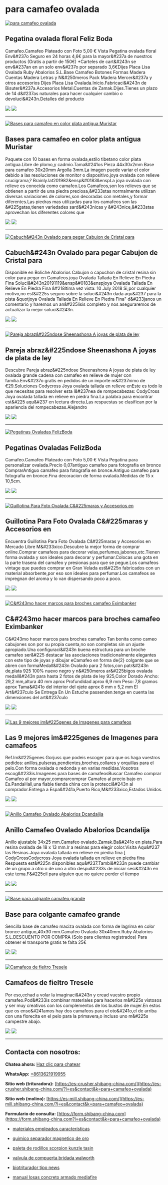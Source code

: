 # para camafeo ovalada

<a href="https://swt.shibang-china.com/?l=es&img&k=para+camafeo+ovalada" target="_blank">![para camafeo ovalada](http://static.shibang-china.com/all-800x300/364.jpg)</a>

## Pegatina ovalada floral Feliz Boda
Camafeo.Camafeo Plateado con Foto 5,00 € Vista Pegatina ovalada floral Env&#237o Seguro en 24 horas 4,6€ para la mayor&#237a de nuestros productos (Gratis a partir de 150€) *Carteles de cart&#243n se env&#237an en un solo env&#237o por separado 3,6€Dijes Placa Lisa Ovalada Ruby Abalorios S.L.Base Camafeo Botones Formas Madera Cuentas Madera Letras y N&#250meros Pack Madera Mercer&#237a y otros accesorios Dijes Placa Lisa Ovalada.Inicio.Fabricaci&#243n de Bisuter&#237a.Accesorios Metal.Cuentas de Zamak.Dijes.Tienes un plazo de 14 d&#237as naturales para hacer cualquier cambio o devoluci&#243n.Detalles del producto


<a href="https://whatsapp.shibangsoft.com/WhatsApp.php" target="_blank" title="WhatsApp">![](http://static.shibang-china.com/icon/whatsapp.png)</a> <a href="https://swt.shibang-china.com/?l=es&icon&k=para+camafeo+ovalada" target="_blank">![](http://static.shibang-china.com/icon/chat-es.png)</a>

---

<a href="https://swt.shibang-china.com/?l=es&img&k=para+camafeo+ovalada" target="_blank">![Bases para camafeo en color plata antigua Muristar](http://static.shibang-china.com/all-800x300/622.jpg)</a>

## Bases para camafeo en color plata antigua Muristar
Paquete con 10 bases en forma ovalada,estilo tibetano color plata antigua.Libre de plomo,y cadmio.Tama&#241os Pieza 44x30x2mm Base para camafeo 30x20mm Argolla 3mm.La imagen puede variar el color debido a las resoluciones de monitor o dispositivo.joya ovalada con relieve crucigrama,? Brainly.lat201982&ensp&#0183&enspLa joya ovalada con relieve es conocida como camafeo.Los Camafeos,son los relieves que se obtienen a partir de una piedra preciosa,&#233stas normalmente utilizan diversas variaciones de colores,son decoradas con metales,y formar diferentes.Las piedras mas utilizadas para los camafeos son las &#225gatas,tienen variedades sard&#243nicas y &#243nice,&#233stas aprovechan los diferentes colores que


<a href="https://whatsapp.shibangsoft.com/WhatsApp.php" target="_blank" title="WhatsApp">![](http://static.shibang-china.com/icon/whatsapp.png)</a> <a href="https://swt.shibang-china.com/?l=es&icon&k=para+camafeo+ovalada" target="_blank">![](http://static.shibang-china.com/icon/chat-es.png)</a>

---

<a href="https://swt.shibang-china.com/?l=es&img&k=para+camafeo+ovalada" target="_blank">![Cabuch&#243n Ovalado para pegar Cabujon de Cristal para](http://static.shibang-china.com/all-800x300/1248.jpg)</a>

## Cabuch&#243n Ovalado para pegar Cabujon de Cristal para
Disponible en Boliche Abalorios Cabujon o capuchon de cristal resina sin color para pegar en Camafeos.joya Ovalada Tallada En Relieve En Piedra Fina Soluci&#243n20191119&ensp&#0183&enspjoya Ovalada Tallada En Relieve En Piedra Fina &#218ltima vez vista: 10 July 2018 Si,por cualquier motivo,no est&#225s seguro sobre la soluci&#243n dada aqu&#237 para la pista &quotjoya Ovalada Tallada En Relieve En Piedra Fina" d&#233janos un comentario y haremos un an&#225lisis completo y nos aseguraremos de actualizar la mejor soluci&#243n.


<a href="https://whatsapp.shibangsoft.com/WhatsApp.php" target="_blank" title="WhatsApp">![](http://static.shibang-china.com/icon/whatsapp.png)</a> <a href="https://swt.shibang-china.com/?l=es&icon&k=para+camafeo+ovalada" target="_blank">![](http://static.shibang-china.com/icon/chat-es.png)</a>

---

<a href="https://swt.shibang-china.com/?l=es&img&k=para+camafeo+ovalada" target="_blank">![Pareja abraz&#225ndose Sheenashona A joyas de plata de ley](http://static.shibang-china.com/all-800x300/1323.jpg)</a>

## Pareja abraz&#225ndose Sheenashona A joyas de plata de ley
Descubre Pareja abraz&#225ndose Sheenashona A joyas de plata de ley ovalada grande cadena con camafeo en relieve de mujer con familia.Env&#237o gratis en pedidos de un importe m&#237nimo de €29.Soluciones Codycross Joya ovalada tallada en relieve enEste es todo lo que necesitas para resolver esta l&#237nea de rompecabezas: CodyCross Joya ovalada tallada en relieve en piedra fina.La palabra para encontrar est&#225 aqu&#237 en lectura directa.Las respuestas se clasifican por la apariencia del rompecabezas.Alejandro


<a href="https://whatsapp.shibangsoft.com/WhatsApp.php" target="_blank" title="WhatsApp">![](http://static.shibang-china.com/icon/whatsapp.png)</a> <a href="https://swt.shibang-china.com/?l=es&icon&k=para+camafeo+ovalada" target="_blank">![](http://static.shibang-china.com/icon/chat-es.png)</a>

---

<a href="https://swt.shibang-china.com/?l=es&img&k=para+camafeo+ovalada" target="_blank">![Pegatinas Ovaladas FelizBoda](http://static.shibang-china.com/all-800x300/771.jpg)</a>

## Pegatinas Ovaladas FelizBoda
Camafeo.Camafeo Plateado con Foto 5,00 € Vista Pegatina para personalizar ovalada.Precio 0,07antiguo camafeo para fotografia en bronce ComprarAntiguo camafeo para fotografia en bronce.Antiguo camafeo para fotografia en bronce.Fina decoracion de forma ovalada.Medidas de 15 x 10,5cm.


<a href="https://whatsapp.shibangsoft.com/WhatsApp.php" target="_blank" title="WhatsApp">![](http://static.shibang-china.com/icon/whatsapp.png)</a> <a href="https://swt.shibang-china.com/?l=es&icon&k=para+camafeo+ovalada" target="_blank">![](http://static.shibang-china.com/icon/chat-es.png)</a>

---

<a href="https://swt.shibang-china.com/?l=es&img&k=para+camafeo+ovalada" target="_blank">![Guillotina Para Foto Ovalada C&#225maras y Accesorios en](http://static.shibang-china.com/all-800x300/1362.jpg)</a>

## Guillotina Para Foto Ovalada C&#225maras y Accesorios en
Encuentra Guillotina Para Foto Ovalada C&#225maras y Accesorios en Mercado Libre M&#233xico.Descubre la mejor forma de comprar online.Comprar camafeos para decorar velas,perfumes,jabones,etc.Tienen forma ovalada y son ideales para decorar y perfumar.Colocas una gota en la parte trasera del camafeo y presionas para que se pegue.Los camafeos vintage que puedes comprar en Gran Velada est&#225n fabricados con un material absorbente,por eso son ideales para perfumar.Los camafeos se impregnan del aroma y lo van dispersando poco a poco.


<a href="https://whatsapp.shibangsoft.com/WhatsApp.php" target="_blank" title="WhatsApp">![](http://static.shibang-china.com/icon/whatsapp.png)</a> <a href="https://swt.shibang-china.com/?l=es&icon&k=para+camafeo+ovalada" target="_blank">![](http://static.shibang-china.com/icon/chat-es.png)</a>

---

<a href="https://swt.shibang-china.com/?l=es&img&k=para+camafeo+ovalada" target="_blank">![C&#243mo hacer marcos para broches camafeo Eximbanker](http://static.shibang-china.com/all-800x300/1399.jpg)</a>

## C&#243mo hacer marcos para broches camafeo Eximbanker
C&#243mo hacer marcos para broches camafeo Tan bonita como cameo cabujones son por su propia cuenta,no son completas sin un ajuste apropiado.Una configuraci&#243n buena estructura para un broche camafeo ser&#225 destacar las asociaciones tradicionalmente elegantes con este tipo de joyas y dibujar eCamafeo en forma de{2} colgante que se abren con formaMedall&#243n Ovalado para 2 fotos,con patr&#243n de,plata 925 100% nuevo negro y n&#250meros ar&#225bigos ovalada medall&#243n para hasta 2 fotos de plata de ley 925,Color Dorado Ancho: 29,2 mm,altura 40 mm aprox Profundidad aprox 6,9 mm Peso: 7,8 gramos aprox Tama&#241o del interior del ojete aprox 8 mm x 5,2 mm El Art&#237culo Se Entrega En Un Estuche passenden.tenga en cuenta las dimensiones del art&#237culo


<a href="https://whatsapp.shibangsoft.com/WhatsApp.php" target="_blank" title="WhatsApp">![](http://static.shibang-china.com/icon/whatsapp.png)</a> <a href="https://swt.shibang-china.com/?l=es&icon&k=para+camafeo+ovalada" target="_blank">![](http://static.shibang-china.com/icon/chat-es.png)</a>

---

<a href="https://swt.shibang-china.com/?l=es&img&k=para+camafeo+ovalada" target="_blank">![Las 9 mejores im&#225genes de Imagenes para camafeos](http://static.shibang-china.com/all-800x300/764.jpg)</a>

## Las 9 mejores im&#225genes de Imagenes para camafeos
Ref.Im&#225genes Gorjuss que podeis escoger para que os haga vuestros pedidos: anillos,pulseras,pendientes,broches,collares y orquillas para el pelo.Con forma ovalada o redonda y en varias medidas.Vosotros escog&#233is.Imagenes para bases de camafeosBuscar Camafeo comprar Camafeo al por mayor,comprarcomprar Camafeo al precio bajo en Es.PandaHall,una fiable tienda china con la protecci&#243n al comprador.Entrega a Espa&#241a,Puerto Rico,M&#233xico,Estados Unidos.


<a href="https://whatsapp.shibangsoft.com/WhatsApp.php" target="_blank" title="WhatsApp">![](http://static.shibang-china.com/icon/whatsapp.png)</a> <a href="https://swt.shibang-china.com/?l=es&icon&k=para+camafeo+ovalada" target="_blank">![](http://static.shibang-china.com/icon/chat-es.png)</a>

---

<a href="https://swt.shibang-china.com/?l=es&img&k=para+camafeo+ovalada" target="_blank">![Anillo Camafeo Ovalado Abalorios Dcandalija](http://static.shibang-china.com/all-800x300/1494.jpg)</a>

## Anillo Camafeo Ovalado Abalorios Dcandalija
Anillo ajustable 34x25 mm.Camafeo ovalado.Zamak.Ba&#241o en plata.Para resina ovalada de 18 x 13 mm.Ir a resinas para elegir color.Visita Aqu&#237 las Resinas.Joya ovalada tallada en relieve en piedra fina [ CodyCrossCodycross Joya ovalada tallada en relieve en piedra fina Respuesta est&#225n disponibles aqu&#237.Tambi&#233n puede cambiar de un grupo a otro o de uno a otro despu&#233s de iniciar sesi&#243n en este tema.F&#225cil para alguien que no quiere perder el tiempo


<a href="https://whatsapp.shibangsoft.com/WhatsApp.php" target="_blank" title="WhatsApp">![](http://static.shibang-china.com/icon/whatsapp.png)</a> <a href="https://swt.shibang-china.com/?l=es&icon&k=para+camafeo+ovalada" target="_blank">![](http://static.shibang-china.com/icon/chat-es.png)</a>

---

<a href="https://swt.shibang-china.com/?l=es&img&k=para+camafeo+ovalada" target="_blank">![Base para colgante camafeo grande](http://static.shibang-china.com/all-800x300/939.jpg)</a>

## Base para colgante camafeo grande
Sencilla base de camafeo maciza ovalada con forma de lagrima en color bronce antiguo,40x30 mm.Camafeo Ovalada 30x40mm.Ruby Abalorios S.L.DESCUENTO POR COMPRA (Solo para clientes registrados) Para obtener el transporte gratis te falta 25€


<a href="https://whatsapp.shibangsoft.com/WhatsApp.php" target="_blank" title="WhatsApp">![](http://static.shibang-china.com/icon/whatsapp.png)</a> <a href="https://swt.shibang-china.com/?l=es&icon&k=para+camafeo+ovalada" target="_blank">![](http://static.shibang-china.com/icon/chat-es.png)</a>

---

<a href="https://swt.shibang-china.com/?l=es&img&k=para+camafeo+ovalada" target="_blank">![Camafeos de fieltro Tresele](http://static.shibang-china.com/all-800x300/405.jpg)</a>

## Camafeos de fieltro Tresele
Por eso,echad a volar la imaginaci&#243n y cread vuestro propio camafeo.Pod&#233is combinar materiales para hacerlos m&#225s vistosos y ser muy creativos con los complementos de los bustos de mujer.En estos que os ense&#241amos hay dos camafeos para el oto&#241o,el de arriba con una florecita en el pelo para la primavera,o incluso uno m&#225s campestre abajo.

<a href="https://whatsapp.shibangsoft.com/WhatsApp.php" target="_blank" title="WhatsApp">![](http://static.shibang-china.com/icon/whatsapp.png)</a> <a href="https://swt.shibang-china.com/?l=es&icon&k=para+camafeo+ovalada" target="_blank">![](http://static.shibang-china.com/icon/chat-es.png)</a>

---
## Contacta con nosotros:

**Chatea ahora:** [Haz clic para chatear](https://swt.shibang-china.com?l=es&contact&k=para+camafeo+ovalada)

**WhatsApp:**  [+8613621919955](https://whatsapp.shibangsoft.com/WhatsApp.php)

**Sitio web (trituradora):** [https://es-crusher.shibang-china.com/](https://es-crusher.shibang-china.com/?l=es&contact&k=para+camafeo+ovalada)

**Sitio web (molino):** [https://es-mill.shibang-china.com/](https://es-mill.shibang-china.com/?l=es&contact&k=para+camafeo+ovalada)

**Formulario de consulta:** [https://form.shibang-china.com](https://form.shibang-china.com?l=es&contact&k=para+camafeo+ovalada)

* [materiales empleados características](../91/materiales%20empleados%20caracter%C3%ADsticas.md)

* [quimico separador magnetico de oro](../94/quimico%20separador%20magnetico%20de%20oro.md)

* [paleta de rodillos scorpion kunzle tasin](../82/paleta%20de%20rodillos%20scorpion%20kunzle%20tasin.md)

* [valvula de compuerta bridada walworth](../83/valvula%20de%20compuerta%20bridada%20walworth.md)

* [biotriturador tipo news](../81/biotriturador%20tipo%20news.md)

* [manual losas concreto armado mediafire](../87/manual%20losas%20concreto%20armado%20mediafire.md)